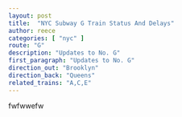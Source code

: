 ```yaml
---
layout: post
title:  "NYC Subway G Train Status And Delays"
author: reece
categories: [ "nyc" ]
route: "G"
description: "Updates to No. G"
first_paragraph: "Updates to No. G"
direction_out: "Brooklyn"
direction_back: "Queens"
related_trains: "A,C,E"
---
```


fwfwwefw
